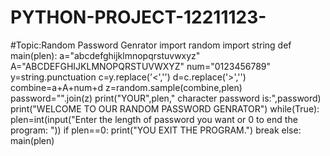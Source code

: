 # PYTHON-PROJECT-12211123-
#Topic:Random Password Genrator
import random
import string
def main(plen):
    a="abcdefghijklmnopqrstuvwxyz"
    A="ABCDEFGHIJKLMNOPQRSTUVWXYZ"
    num="0123456789"
    y=string.punctuation
    c=y.replace('<','')
    d=c.replace('>','')
    combine=a+A+num+d
    z=random.sample(combine,plen)
    password="".join(z)
    print("YOUR",plen," character password is:",password)
print("WELCOME TO OUR RANDOM PASSWORD GENRATOR")
while(True):
    plen=int(input("Enter the length of password you want or 0 to end the program: "))
    if plen==0:
        print("YOU EXIT THE PROGRAM.")
        break
    else:
        main(plen)

